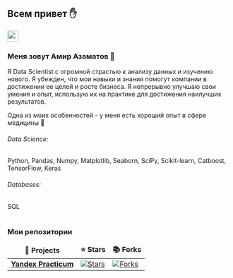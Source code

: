## Всем привет :hand:

<p><a href="https://t.me/amiiir30"><img src="https://img.shields.io/badge/Telegram-2CA5E0?style=for-the-badge&logo=telegram&logoColor=white" height=25></a> </p>


### Меня зовут Амир Азаматов :man: 

Я Data Scientist с огромной страстью к анализу данных и изучению нового. Я убежден, что мои навыки и знания помогут компании в достижении ее целей и росте бизнеса. Я непрерывно улучшаю свои умения и опыт, использую их на практике для достижения наилучших результатов. 

Одна из моих особенностей - у меня есть хороший опыт в сфере медицины :pill:

###### Data Science: 
Python, Pandas, Numpy, Matplotlib, Seaborn, SciPy, Scikit-learn, Catboost, TensorFlow, Keras

###### Databases: 
SQL
<br><br>
<h3>Мои репозитории</h3>

<table width=100%>
  <thead align="center">
    <tr border: none;>
      <td><b>🎁 Projects</b></td>
      <td><b>⭐ Stars</b></td>
      <td><b>📚 Forks</b></td>
    </tr>
  </thead>
  <tbody>
    <tr>
      <td><a href="https://github.com/amirazamatov/Yandex_Practicum"><b>Yandex Practicum</b></a></td>
      <td><a href="https://github.com/amirazamatov/Yandex_Practicum/stargazers"><img alt="Stars" src="https://img.shields.io/github/stars/amirazamatov/Yandex_Practicum?style=flat-square&labelColor=343b41"/></a></td>
      <td><a href="https://github.com/amirazamatov/Yandex_Practicum/network/members"><img alt="Forks" src="https://img.shields.io/github/forks/amirazamatov/Yandex_Practicum?style=flat-square&labelColor=343b41"/></a></td>
    </tr>
  </tbody>
</table>
